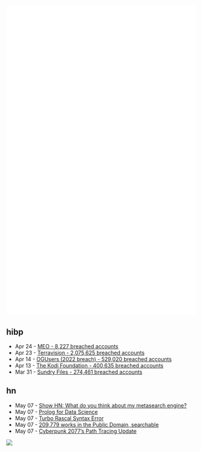 ![Metrics](https://raw.githubusercontent.com/phixion/phixion/master/metrics.svg)

## hibp

<!--
for https://github.com/phixion/phixion/blob/main/.github/workflows/feeds.yml
-->
<!--START_SECTION:haveibeenpwnd-->
- Apr 24 - [MEO - 8,227 breached accounts](https://haveibeenpwned.com/PwnedWebsites#MEO)
- Apr 23 - [Terravision - 2,075,625 breached accounts](https://haveibeenpwned.com/PwnedWebsites#Terravision)
- Apr 14 - [OGUsers (2022 breach) - 529,020 breached accounts](https://haveibeenpwned.com/PwnedWebsites#OGUsers2022)
- Apr 13 - [The Kodi Foundation - 400,635 breached accounts](https://haveibeenpwned.com/PwnedWebsites#KodiFoundation)
- Mar 31 - [Sundry Files - 274,461 breached accounts](https://haveibeenpwned.com/PwnedWebsites#SundryFiles)
<!--END_SECTION:haveibeenpwnd-->

## hn

<!--
for https://github.com/phixion/phixion/blob/main/.github/workflows/feeds.yml
-->
<!--START_SECTION:hn-->
- May 07 - [Show HN: What do you think about my metasearch engine?](https://svmetasearch.eu.org)
- May 07 - [Prolog for Data Science](https://emiruz.com/post/2023-04-30-prolog-for-data-science/)
- May 07 - [Turbo Rascal Syntax Error](https://lemonspawn.com/turbo-rascal-syntax-error-expected-but-begin/)
- May 07 - [209,779 works in the Public Domain, searchable](https://digital.staatsbibliothek-berlin.de/)
- May 07 - [Cyberpunk 2077’s Path Tracing Update](https://chipsandcheese.com/2023/05/07/cyberpunk-2077s-path-tracing-update/)
<!--END_SECTION:hn-->

<!--
for https://yhype.me
-->
![](https://hit.yhype.me/github/profile?user_id=13013670)
